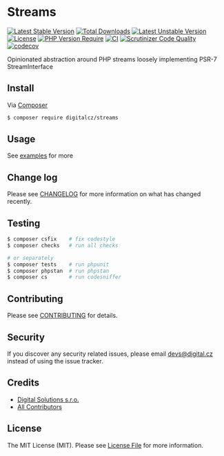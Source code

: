 # Streams

[![Latest Stable Version](http://poser.pugx.org/digitalcz/streams/v)](https://packagist.org/packages/digitalcz/streams) 
[![Total Downloads](http://poser.pugx.org/digitalcz/streams/downloads)](https://packagist.org/packages/digitalcz/streams) 
[![Latest Unstable Version](http://poser.pugx.org/digitalcz/streams/v/unstable)](https://packagist.org/packages/digitalcz/streams) 
[![License](http://poser.pugx.org/digitalcz/streams/license)](https://packagist.org/packages/digitalcz/streams) 
[![PHP Version Require](http://poser.pugx.org/digitalcz/streams/require/php)](https://packagist.org/packages/digitalcz/streams)
[![CI](https://github.com/digitalcz/streams/workflows/CI/badge.svg)](https://github.com/digitalcz/streams/actions)
[![Scrutinizer Code Quality](https://scrutinizer-ci.com/g/digitalcz/streams/badges/quality-score.png?b=0.x)](https://scrutinizer-ci.com/g/digitalcz/streams/?branch=0.x)
[![codecov](https://codecov.io/gh/digitalcz/streams/branch/0.x/graph/badge.svg?token=QzZ5iMNkg3)](https://codecov.io/gh/digitalcz/streams)

Opinionated abstraction around PHP streams loosely implementing PSR-7 StreamInterface

## Install

Via [Composer](https://getcomposer.org/)

```bash
$ composer require digitalcz/streams
```

## Usage

See [examples](examples) for more

## Change log

Please see [CHANGELOG](CHANGELOG.md) for more information on what has changed recently.

## Testing

``` bash
$ composer csfix    # fix codestyle
$ composer checks   # run all checks 

# or separately
$ composer tests    # run phpunit
$ composer phpstan  # run phpstan
$ composer cs       # run codesniffer
```

## Contributing

Please see [CONTRIBUTING](CONTRIBUTING.md) for details.

## Security

If you discover any security related issues, please email devs@digital.cz instead of using the issue tracker.

## Credits

- [Digital Solutions s.r.o.][link-author]
- [All Contributors][link-contributors]

## License

The MIT License (MIT). Please see [License File](LICENSE) for more information.

[link-author]: https://github.com/digitalcz
[link-contributors]: ../../contributors
